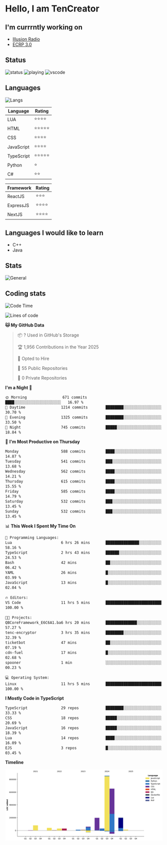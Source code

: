 # Hello, I am TenCreator

## I'm currrntly working on
- [Illusion Radio](https://illusionradio.co.uk/)
- [ECRP 3.0](http://github.com/Emerald-Coast-Roleplay/)

## Status
![status](https://api.statusbadges.me/badge/status/518334475038359555?simple=true&style=for-the-badge)
![playing](https://api.statusbadges.me/badge/playing/518334475038359555?style=for-the-badge)
![vscode](https://api.statusbadges.me/badge/vscode/518334475038359555?style=for-the-badge)

## Languages
![Langs](https://github-readme-stats.vercel.app/api/top-langs/?username=tencreator&layout=compact&theme=radical)


|Language|Rating|
|--------|------|
|LUA|⭐️⭐️⭐️⭐️|
|HTML|⭐️⭐️⭐️⭐️⭐️|
|CSS|⭐️⭐️⭐️⭐️|
|JavaScript|⭐️⭐️⭐️⭐️|
|TypeScript|⭐️⭐️⭐️⭐️⭐️|
|Python|⭐️|
|C#|⭐️⭐️ |

|Framework|Rating|
|--------|------|
|ReactJS|⭐️⭐️⭐|
|ExpressJS|⭐️⭐️⭐️⭐️|
|NextJS|⭐️⭐️⭐⭐️|

## Languages I would like to learn
- C++
- Java

## Stats
![General](https://github-readme-stats.vercel.app/api?username=tencreator&show_icons=true&theme=radical)

## Coding stats

<!--START_SECTION:waka-->
![Code Time](http://img.shields.io/badge/Code%20Time-523%20hrs%2040%20mins-blue)

![Lines of code](https://img.shields.io/badge/From%20Hello%20World%20I%27ve%20Written-2.2%20million%20lines%20of%20code-blue)

**🐱 My GitHub Data** 

> 📦 ? Used in GitHub's Storage 
 > 
> 🏆 1,956 Contributions in the Year 2025
 > 
> 💼 Opted to Hire
 > 
> 📜 55 Public Repositories 
 > 
> 🔑 0 Private Repositories 
 > 
**I'm a Night 🦉** 

```text
🌞 Morning                671 commits         ████░░░░░░░░░░░░░░░░░░░░░   16.97 % 
🌆 Daytime                1214 commits        ████████░░░░░░░░░░░░░░░░░   30.70 % 
🌃 Evening                1325 commits        ████████░░░░░░░░░░░░░░░░░   33.50 % 
🌙 Night                  745 commits         █████░░░░░░░░░░░░░░░░░░░░   18.84 % 
```
📅 **I'm Most Productive on Thursday** 

```text
Monday                   588 commits         ████░░░░░░░░░░░░░░░░░░░░░   14.87 % 
Tuesday                  541 commits         ███░░░░░░░░░░░░░░░░░░░░░░   13.68 % 
Wednesday                562 commits         ████░░░░░░░░░░░░░░░░░░░░░   14.21 % 
Thursday                 615 commits         ████░░░░░░░░░░░░░░░░░░░░░   15.55 % 
Friday                   585 commits         ████░░░░░░░░░░░░░░░░░░░░░   14.79 % 
Saturday                 532 commits         ███░░░░░░░░░░░░░░░░░░░░░░   13.45 % 
Sunday                   532 commits         ███░░░░░░░░░░░░░░░░░░░░░░   13.45 % 
```


📊 **This Week I Spent My Time On** 

```text
💬 Programming Languages: 
Lua                      6 hrs 26 mins       ███████████████░░░░░░░░░░   58.16 % 
TypeScript               2 hrs 43 mins       ██████░░░░░░░░░░░░░░░░░░░   24.53 % 
Bash                     42 mins             ██░░░░░░░░░░░░░░░░░░░░░░░   06.42 % 
YAML                     26 mins             █░░░░░░░░░░░░░░░░░░░░░░░░   03.99 % 
JavaScript               13 mins             █░░░░░░░░░░░░░░░░░░░░░░░░   02.04 % 

🔥 Editors: 
VS Code                  11 hrs 5 mins       █████████████████████████   100.00 % 

🐱‍💻 Projects: 
QBCoreFramework_E6C6A1.ba6 hrs 20 mins       ██████████████░░░░░░░░░░░   57.27 % 
tenc-encryptor           3 hrs 35 mins       ████████░░░░░░░░░░░░░░░░░   32.39 % 
ticketbot                47 mins             ██░░░░░░░░░░░░░░░░░░░░░░░   07.19 % 
cdn-fuel                 17 mins             █░░░░░░░░░░░░░░░░░░░░░░░░   02.68 % 
spooner                  1 min               ░░░░░░░░░░░░░░░░░░░░░░░░░   00.23 % 

💻 Operating System: 
Linux                    11 hrs 5 mins       █████████████████████████   100.00 % 
```

**I Mostly Code in TypeScript** 

```text
TypeScript               29 repos            ████████░░░░░░░░░░░░░░░░░   33.33 % 
CSS                      18 repos            █████░░░░░░░░░░░░░░░░░░░░   20.69 % 
JavaScript               16 repos            █████░░░░░░░░░░░░░░░░░░░░   18.39 % 
Lua                      14 repos            ████░░░░░░░░░░░░░░░░░░░░░   16.09 % 
EJS                      3 repos             █░░░░░░░░░░░░░░░░░░░░░░░░   03.45 % 
```



**Timeline**

![Lines of Code chart](https://raw.githubusercontent.com/tencreator/tencreator/main/assets/bar_graph.png)


<!--END_SECTION:waka-->
